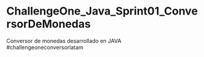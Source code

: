 # ChallengeOne_Java_Sprint01_ConversorDeMonedas
Conversor de monedas desarrollado en JAVA
#challengeoneconversorlatam
